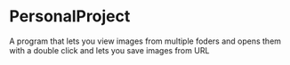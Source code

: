 # PersonalProject
A program that lets you view images from multiple foders and opens them with a double click and lets you save images from URL
